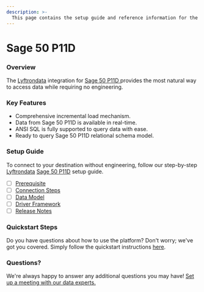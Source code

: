 ```yaml
---
description: >-
  This page contains the setup guide and reference information for the Sage 50 P11D source connector.
---
```


# Sage 50 P11D

### Overview

The [Lyftrondata](https://www.lyftrondata.com/) integration for [Sage 50 P11D](https://www.lyftrondata.com/integration/sage-50-p11d/)[ ](https://www.lyftrondata.com/integration/sage-50-p11d/)provides the most natural way to access data while requiring no engineering.

### Key Features

* Comprehensive incremental load mechanism.
* Data from Sage 50 P11D is available in real-time.&#x20;
* ANSI SQL is fully supported to query data with ease.
* Ready to query Sage 50 P11D relational schema model.

### Setup Guide

To connect to your destination without engineering, follow our step-by-step [Lyftrondata](https://www.lyftrondata.com/)  [Sage 50 P11D](https://www.lyftrondata.com/integration/sage-50-p11d/) setup guide.

* [ ] [Prerequisite](../../human-resource-analytics/sage-50-p11d/prerequisite.md)
* [ ] [Connection Steps](../../human-resource-analytics/sage-50-p11d/connection-steps.md)
* [ ] [Data Model](../../human-resource-analytics/sage-50-p11d/data-model/)
* [ ] [Driver Framework](../../human-resource-analytics/sage-50-p11d/driver-framework/)
* [ ] [Release Notes](../../human-resource-analytics/sage-50-p11d/release-notes.md)

### Quickstart Steps

Do you have questions about how to use the platform? Don't worry; we've got you covered. Simply follow the quickstart instructions [here](../../../quickstart-steps.md).

### Questions? <a href="#questions" id="questions"></a>

We're always happy to answer any additional questions you may have! [Set up a meeting with our data experts.](https://www.lyftrondata.com/book-a-meeting/)

